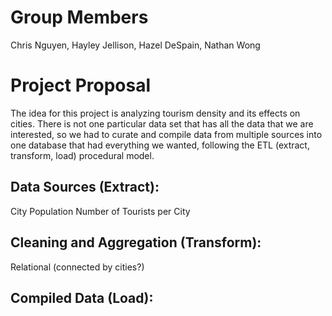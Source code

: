 # Group Members
Chris Nguyen, Hayley Jellison, Hazel DeSpain, Nathan Wong

# Project Proposal
The idea for this project is analyzing tourism density and its effects on cities. There is not one particular data set that has all the data that we are interested, so we had to curate and compile data from multiple sources into one database that had everything we wanted, following the ETL (extract, transform, load) procedural model.

## Data Sources (Extract):
City Population
Number of Tourists per City

## Cleaning and Aggregation (Transform):
Relational (connected by cities?)

## Compiled Data (Load):
